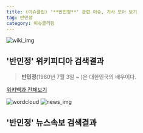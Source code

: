 ```yaml
---
title: (이슈클립) '**반민정**' 관련 이슈, 기사 모아 보기
tag: 반민정
category: 이슈클리핑
---
```

![wiki_img](https://user-images.githubusercontent.com/42597476/44503234-41136a80-a6d0-11e8-9071-6fc6418eafe4.png)
## **'**반민정**'** 위키피디아 검색결과
>**반민정**(1980년 7월 3일 ~ )은 대한민국의 배우이다.

<a href="https://ko.wikipedia.org/wiki/반민정" target="_blank">위키백과 전체보기</a>

![wordcloud](https://s3.ap-northeast-2.amazonaws.com/lyrics101-wordcloud/2018-09-13-1536839155.png)
![news_img](https://user-images.githubusercontent.com/42597476/44507050-1206f400-a6e4-11e8-8d98-7ffbfebb353f.png)
## **'**반민정**'** 뉴스속보 검색결과

